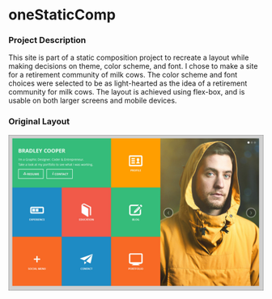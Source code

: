# oneStaticComp


### Project Description

This site is part of a static composition project to recreate a layout while making decisions on theme, color scheme, and font. I chose to make a site for a retirement community of milk cows. The color scheme and font choices were selected to be as light-hearted as the idea of a retirement community for milk cows. The layout is achieved using flex-box, and is usable on both larger screens and mobile devices.

### Original Layout
![Original Layout](/images/static-comp-challenge-1.jpg?raw=true "Original Layout")
